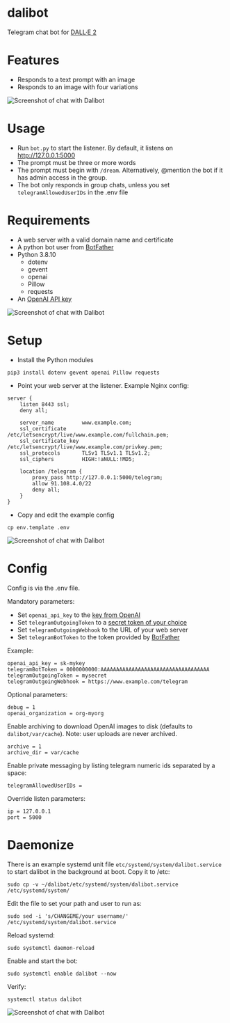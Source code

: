 # dalibot
Telegram chat bot for [DALL·E 2](https://openai.com/dall-e-2/)

# Features
* Responds to a text prompt with an image
* Responds to an image with four variations

![Screenshot of chat with Dalibot](doc/dali_3.png?raw=true "close up portrait of a girl in the style of Claude Monet")

# Usage
* Run `bot.py` to start the listener. By default, it listens on http://127.0.0.1:5000
* The prompt must be three or more words
* The prompt must begin with `/dream`. Alternatively, @mention the bot if it has admin access in the group.
* The bot only responds in group chats, unless you set `telegramAllowedUserIDs` in the .env file

# Requirements
* A web server with a valid domain name and certificate
* A python bot user from [BotFather](https://core.telegram.org/bots/tutorial)
* Python 3.8.10
  * dotenv
  * gevent
  * openai
  * Pillow
  * requests
* An [OpenAI API key](https://beta.openai.com/account/api-keys)

![Screenshot of chat with Dalibot](doc/dali_2.png?raw=true "an impressionist oil painting of sunflowers in a purple vase")

# Setup
* Install the Python modules
```
pip3 install dotenv gevent openai Pillow requests
```
* Point your web server at the listener. Example Nginx config:
```
server {
	listen 8443 ssl;
	deny all;

	server_name         www.example.com;
	ssl_certificate     /etc/letsencrypt/live/www.example.com/fullchain.pem;
	ssl_certificate_key /etc/letsencrypt/live/www.example.com/privkey.pem;
	ssl_protocols       TLSv1 TLSv1.1 TLSv1.2;
	ssl_ciphers         HIGH:!aNULL:!MD5;

	location /telegram {
		proxy_pass http://127.0.0.1:5000/telegram;
		allow 91.108.4.0/22
		deny all;
	}
}
```
* Copy and edit the example config
```
cp env.template .env
```
![Screenshot of chat with Dalibot](doc/dali_4.png?raw=true "girl with a pearl earring by Johannes Vermeer in the style of 8-bit pixel art")

# Config
Config is via the .env file.

Mandatory parameters:
* Set `openai_api_key` to the [key from OpenAI](https://beta.openai.com/account/api-keys)
* Set `telegramOutgoingToken` to a [secret token of your choice](https://core.telegram.org/bots/api#setwebhook)
* Set `telegramOutgoingWebhook` to the URL of your web server
* Set `telegramBotToken` to the token provided by [BotFather](https://core.telegram.org/bots/tutorial)

Example:
```
openai_api_key = sk-mykey
telegramBotToken = 0000000000:AAAAAAAAAAAAAAAAAAAAAAAAAAAAAAAAAAA
telegramOutgoingToken = mysecret
telegramOutgoingWebhook = https://www.example.com/telegram
```

Optional parameters:
```
debug = 1
openai_organization = org-myorg
```

Enable archiving to download OpenAI images to disk (defaults to `dalibot/var/cache`). Note: user uploads are never archived.
```
archive = 1
archive_dir = var/cache
```

Enable private messaging by listing telegram numeric ids separated by a space:
```
telegramAllowedUserIDs =
```

Override listen parameters:
```
ip = 127.0.0.1
port = 5000
```

# Daemonize

There is an example systemd unit file `etc/systemd/system/dalibot.service` to start dalibot in the background at boot. Copy it to /etc:
```
sudo cp -v ~/dalibot/etc/systemd/system/dalibot.service /etc/systemd/system/
```

Edit the file to set your path and user to run as:
```
sudo sed -i 's/CHANGEME/your username/' /etc/systemd/system/dalibot.service
```

Reload systemd:
```
sudo systemctl daemon-reload
```

Enable and start the bot:
```
sudo systemctl enable dalibot --now
```

Verify:
```
systemctl status dalibot
```

![Screenshot of chat with Dalibot](doc/dali_1.png?raw=true "a painting of a fox sitting in a field at sunrise in the style of Claude Monet")
